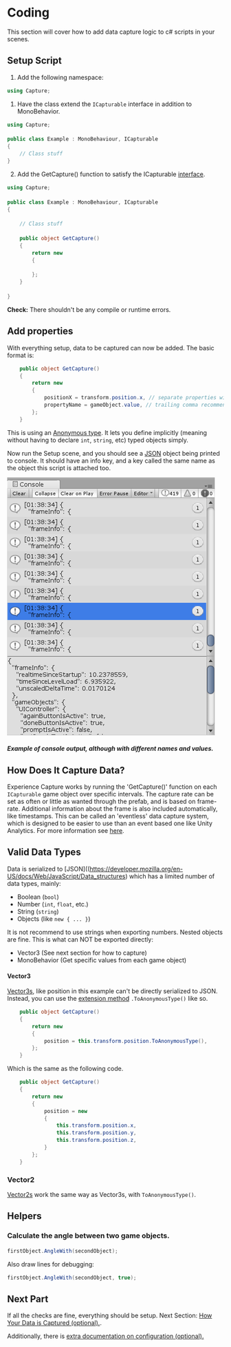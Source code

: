 # Coding

This section will cover how to add data capture logic to c# scripts in your scenes.

## Setup Script

1. Add the following namespace:

```csharp
using Capture;
```

1. Have the class extend the `ICapturable` interface in addition to MonoBehavior.

```csharp
using Capture;

public class Example : MonoBehaviour, ICapturable
{
	// Class stuff
}
```

2. Add the GetCapture() function to satisfy the ICapturable [interface](https://docs.microsoft.com/en-us/dotnet/csharp/language-reference/keywords/interface).

```csharp
using Capture;

public class Example : MonoBehaviour, ICapturable
{

    // Class stuff
	
    public object GetCapture() 
    {
        return new 
        {
            
        };
    }

}
```

**Check:** There shouldn't be any compile or runtime errors.

## Add properties 

With everything setup, data to be captured can now be added. The basic format is:

```csharp
    public object GetCapture()
    {
        return new
        {
            positionX = transform.position.x, // separate properties with a comma 
            propertyName = gameObject.value, // trailing comma recommend
        };
    }
```
This is using an [Anonymous type](https://docs.microsoft.com/en-us/dotnet/csharp/programming-guide/classes-and-structs/anonymous-types).
It lets you define implicitly (meaning without having to declare `int`, `string`, etc) typed objects simply.

Now run the Setup scene, and you should see a [JSON](https://www.newtonsoft.com/json) object
being printed to console. It should have an info key, and a key called the same name as the
object this script is attached too.

![Example console](images/console.png)

##### Example of console output, although with different names and values. 

## How Does It Capture Data?

Experience Capture works by running the 'GetCapture()' function on each `ICapturable`
game object over specific intervals. The capture rate can be set as often or little 
as wanted through the prefab, and is based on frame-rate. Additional information 
about the frame is also included automatically, like timestamps. This can be called 
an 'eventless' data capture system, which is designed to be easier to use than
an event based one like Unity Analytics. For more information see [here](About-Capture.md).

## Valid Data Types 

Data is serialized to [JSON]((https://developer.mozilla.org/en-US/docs/Web/JavaScript/Data_structures) which has a limited number of data types, mainly:
- Boolean (`bool`)
- Number (`int`, `float`, etc.)
- String (`string`)
- Objects (like `new { ... }`)

It is not recommend to use strings when exporting numbers. Nested objects are fine. This is what can NOT be exported directly:
- Vector3 (See next section for how to capture)
- MonoBehavior (Get specific values from each game object)

#### Vector3

[Vector3s](https://docs.unity3d.com/ScriptReference/Vector3.html), like position in this example can't be directly serialized to JSON.
Instead, you can use the [extension method](https://docs.microsoft.com/en-us/dotnet/csharp/programming-guide/classes-and-structs/extension-methods) `.ToAnonymousType()` like so.

```csharp
    public object GetCapture()
    {
        return new
        {
            position = this.transform.position.ToAnonymousType(),
        };
    }
```

Which is the same as the following code.


```csharp
    public object GetCapture()
    {
        return new
        {
            position = new
            {
                this.transform.position.x,
                this.transform.position.y,
                this.transform.position.z,
            }
        };
    }
```

### Vector2

[Vector2s](https://docs.unity3d.com/ScriptReference/Vector2.html) work the same way as Vector3s, with `ToAnonymousType()`.


## Helpers

### Calculate the angle between two game objects.

```csharp
firstObject.AngleWith(secondObject);
```
Also draw lines for debugging:
```csharp
firstObject.AngleWith(secondObject, true);
```

## Next Part

If all the checks are fine, everything should be setup. Next Section: [How Your Data is Captured (optional).](About-Capture.md).

Additionally, there is [extra documentation on configuration (optional).](Configure.md)